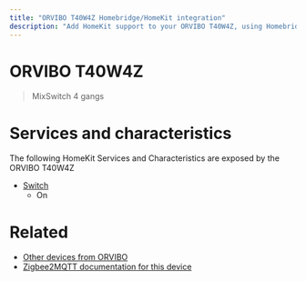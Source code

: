 ```yaml
---
title: "ORVIBO T40W4Z Homebridge/HomeKit integration"
description: "Add HomeKit support to your ORVIBO T40W4Z, using Homebridge, Zigbee2MQTT and homebridge-z2m."
---
```

<!---
This file has been GENERATED using src/docgen/docgen.ts
DO NOT EDIT THIS FILE MANUALLY!
-->
# ORVIBO T40W4Z
> MixSwitch 4 gangs


# Services and characteristics
The following HomeKit Services and Characteristics are exposed by
the ORVIBO T40W4Z

* [Switch](../../switch.md)
  * On


# Related
* [Other devices from ORVIBO](../index.md#orvibo)
* [Zigbee2MQTT documentation for this device](https://www.zigbee2mqtt.io/devices/T40W4Z.html)